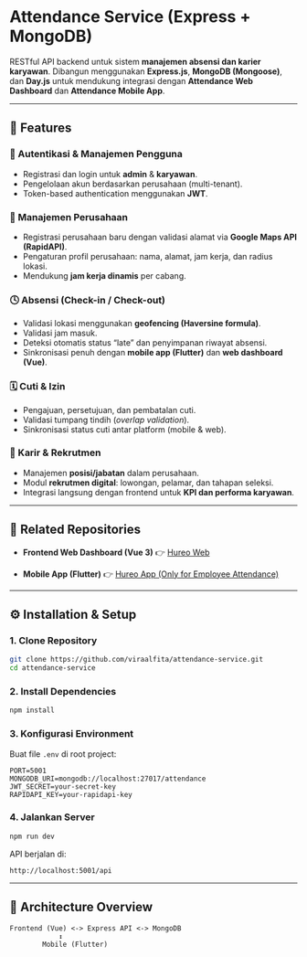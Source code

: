 # Attendance Service (Express + MongoDB)

RESTful API backend untuk sistem **manajemen absensi dan karier karyawan**.
Dibangun menggunakan **Express.js**, **MongoDB (Mongoose)**, dan **Day.js** untuk mendukung integrasi dengan **Attendance Web Dashboard** dan **Attendance Mobile App**.

---

## 🚀 Features

### 🔐 Autentikasi & Manajemen Pengguna

* Registrasi dan login untuk **admin** & **karyawan**.
* Pengelolaan akun berdasarkan perusahaan (multi-tenant).
* Token-based authentication menggunakan **JWT**.

### 🏢 Manajemen Perusahaan

* Registrasi perusahaan baru dengan validasi alamat via **Google Maps API (RapidAPI)**.
* Pengaturan profil perusahaan: nama, alamat, jam kerja, dan radius lokasi.
* Mendukung **jam kerja dinamis** per cabang.

### 🕓 Absensi (Check-in / Check-out)

* Validasi lokasi menggunakan **geofencing (Haversine formula)**.
* Validasi jam masuk.
* Deteksi otomatis status “late” dan penyimpanan riwayat absensi.
* Sinkronisasi penuh dengan **mobile app (Flutter)** dan **web dashboard (Vue)**.

### 🗓️ Cuti & Izin

* Pengajuan, persetujuan, dan pembatalan cuti.
* Validasi tumpang tindih (*overlap validation*).
* Sinkronisasi status cuti antar platform (mobile & web).

### 💼 Karir & Rekrutmen

* Manajemen **posisi/jabatan** dalam perusahaan.
* Modul **rekrutmen digital**: lowongan, pelamar, dan tahapan seleksi.
* Integrasi langsung dengan frontend untuk **KPI dan performa karyawan**.

---

## 🔗 Related Repositories

* **Frontend Web Dashboard (Vue 3)**
  👉 [Hureo Web](https://github.com/viraalfita/hureo-web)

* **Mobile App (Flutter)**
  👉 [Hureo App (Only for Employee Attendance)](https://github.com/viraalfita/hureo-app)

---

## ⚙️ Installation & Setup

### 1. Clone Repository

```bash
git clone https://github.com/viraalfita/attendance-service.git
cd attendance-service
```

### 2. Install Dependencies

```bash
npm install
```

### 3. Konfigurasi Environment

Buat file `.env` di root project:

```env
PORT=5001
MONGODB_URI=mongodb://localhost:27017/attendance
JWT_SECRET=your-secret-key
RAPIDAPI_KEY=your-rapidapi-key
```

### 4. Jalankan Server

```bash
npm run dev
```

API berjalan di:

```
http://localhost:5001/api
```

---

## 🧩 Architecture Overview

```
Frontend (Vue) <-> Express API <-> MongoDB
            ↕
        Mobile (Flutter)
```
